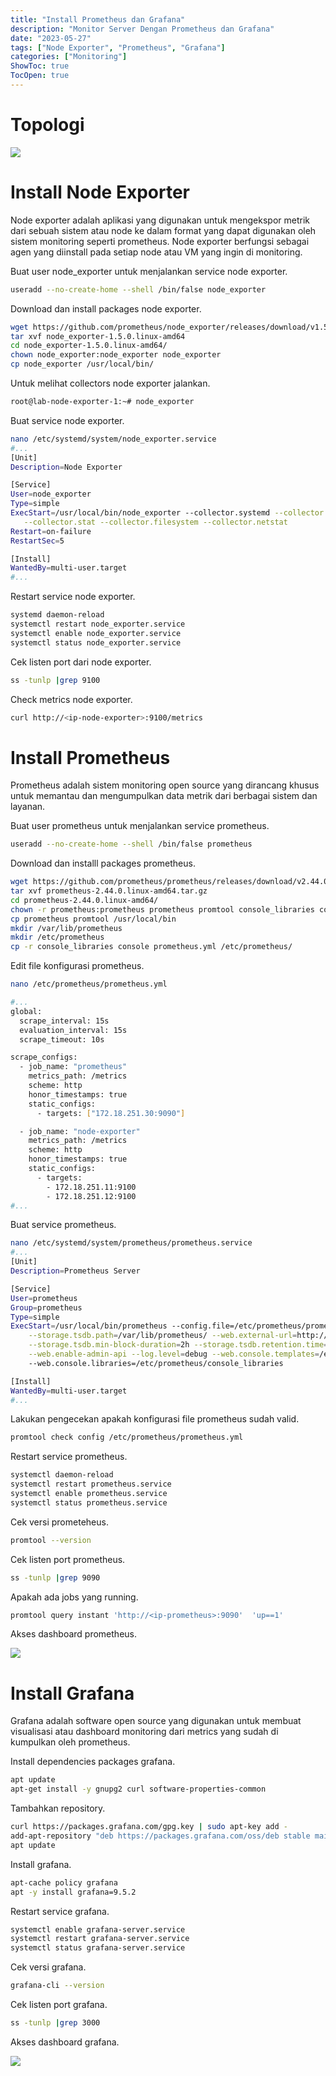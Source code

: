 ```yaml
---
title: "Install Prometheus dan Grafana"
description: "Monitor Server Dengan Prometheus dan Grafana"
date: "2023-05-27"
tags: ["Node Exporter", "Prometheus", "Grafana"]
categories: ["Monitoring"]
ShowToc: true
TocOpen: true
---
```


# Topologi


![](/images/diagram-prometheus.png)

# Install Node Exporter

Node exporter adalah aplikasi yang digunakan untuk mengekspor metrik dari sebuah sistem atau node ke dalam format yang dapat digunakan oleh sistem monitoring seperti prometheus. Node exporter berfungsi sebagai agen yang diinstall pada setiap node atau VM yang ingin di monitoring.

Buat user node_exporter untuk menjalankan service node exporter.

```bash
useradd --no-create-home --shell /bin/false node_exporter
```

Download dan install packages node exporter.

```bash
wget https://github.com/prometheus/node_exporter/releases/download/v1.5.0/node_exporter-1.5.0.linux-amd64.tar.gz
tar xvf node_exporter-1.5.0.linux-amd64
cd node_exporter-1.5.0.linux-amd64/
chown node_exporter:node_exporter node_exporter
cp node_exporter /usr/local/bin/
```

Untuk melihat collectors node exporter jalankan.

```bash
root@lab-node-exporter-1:~# node_exporter
```

Buat service node exporter.

```bash
nano /etc/systemd/system/node_exporter.service
#...
[Unit]
Description=Node Exporter

[Service]
User=node_exporter
Type=simple
ExecStart=/usr/local/bin/node_exporter --collector.systemd --collector.cpu --collector.meminfo --collector.loadavg --collector.uname \
   --collector.stat --collector.filesystem --collector.netstat
Restart=on-failure
RestartSec=5

[Install]
WantedBy=multi-user.target
#...
```

Restart service node exporter.

```bash
systemd daemon-reload
systemctl restart node_exporter.service
systemctl enable node_exporter.service
systemctl status node_exporter.service
```

Cek listen port dari node exporter.

```bash
ss -tunlp |grep 9100
```

Check metrics node exporter.

```bash
curl http://<ip-node-exporter>:9100/metrics
```

# Install Prometheus

Prometheus adalah sistem monitoring open source yang dirancang khusus untuk memantau dan mengumpulkan data metrik dari berbagai sistem dan layanan.

Buat user prometheus untuk menjalankan service prometheus.

```bash
useradd --no-create-home --shell /bin/false prometheus
```

Download dan installl packages prometheus.

```bash
wget https://github.com/prometheus/prometheus/releases/download/v2.44.0/prometheus-2.44.0.linux-amd64.tar.gz
tar xvf prometheus-2.44.0.linux-amd64.tar.gz
cd prometheus-2.44.0.linux-amd64/
chown -r prometheus:prometheus prometheus promtool console_libraries consoles prometheus.yml
cp prometheus promtool /usr/local/bin
mkdir /var/lib/prometheus
mkdir /etc/prometheus
cp -r console_libraries console prometheus.yml /etc/prometheus/
```

Edit file konfigurasi prometheus.

```bash
nano /etc/prometheus/prometheus.yml

#...
global:
  scrape_interval: 15s
  evaluation_interval: 15s
  scrape_timeout: 10s

scrape_configs:
  - job_name: "prometheus"
    metrics_path: /metrics
    scheme: http
    honor_timestamps: true
    static_configs:
      - targets: ["172.18.251.30:9090"]

  - job_name: "node-exporter"
    metrics_path: /metrics
    scheme: http
    honor_timestamps: true
    static_configs:
      - targets:
        - 172.18.251.11:9100
        - 172.18.251.12:9100
#...
```

Buat service prometheus.

```bash
nano /etc/systemd/system/prometheus/prometheus.service
#...
[Unit]
Description=Prometheus Server

[Service]
User=prometheus
Group=prometheus
Type=simple
ExecStart=/usr/local/bin/prometheus --config.file=/etc/prometheus/prometheus.yml \
    --storage.tsdb.path=/var/lib/prometheus/ --web.external-url=http://172.18.251.30:9090 --storage.tsdb.max-block-duration=2h \
    --storage.tsdb.min-block-duration=2h --storage.tsdb.retention.time=365d --storage.tsdb.wal-compression --web.enable-lifecycle \
    --web.enable-admin-api --log.level=debug --web.console.templates=/etc/prometheus/consoles
    --web.console.libraries=/etc/prometheus/console_libraries

[Install]
WantedBy=multi-user.target
#...
```

Lakukan pengecekan apakah konfigurasi file prometheus sudah valid.

```bash
promtool check config /etc/prometheus/prometheus.yml
```

Restart service prometheus.

```bash
systemctl daemon-reload
systemctl restart prometheus.service
systemctl enable prometheus.service
systemctl status prometheus.service
```

Cek versi prometeheus.

```bash
promtool --version
```

Cek listen port prometheus.

```bash
ss -tunlp |grep 9090
```

Apakah ada jobs yang running.

```bash
promtool query instant 'http://<ip-prometheus>:9090'  'up==1'
```

Akses dashboard prometheus.

![](/images/dashboard-prometheus.png)

# Install Grafana

Grafana adalah software open source yang digunakan untuk membuat visualisasi atau dashboard monitoring dari metrics yang sudah di kumpulkan oleh prometheus.

Install dependencies packages grafana.

```bash
apt update
apt-get install -y gnupg2 curl software-properties-common
```

Tambahkan repository.

```bash
curl https://packages.grafana.com/gpg.key | sudo apt-key add -
add-apt-repository "deb https://packages.grafana.com/oss/deb stable main"
apt update
```

Install grafana.

```bash
apt-cache policy grafana
apt -y install grafana=9.5.2
```

Restart service grafana.

```bash
systemctl enable grafana-server.service
systemctl restart grafana-server.service
systemctl status grafana-server.service
```

Cek versi grafana.

```bash
grafana-cli --version
```

Cek listen port grafana.

```bash
ss -tunlp |grep 3000
```

Akses dashboard grafana.

![](/images/dashboard-grafana.png)